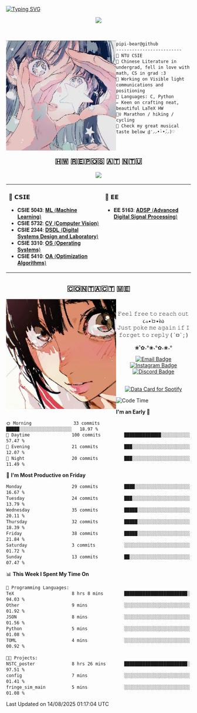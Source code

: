 [![Typing SVG](https://readme-typing-svg.demolab.com?font=Cutive+Mono&pause=1000&color=efadc9&center=true&vCenter=true&width=450&lines=Pipi's+page+<3)](https://git.io/typing-svg)

<!---
Show profile views
-->
<p align="center">
  <img src="https://komarev.com/ghpvc/?username=pipi-bear&color=ffd3d9&style=for-the-badge">
</p> <br>

<p>
<img align="left" src="assets/profile_pic.jpg" width="300" /> 

```
pipi-bear@github
-------------------------
🏫 NTU CSIE
📜 Chinese Literature in undergrad, fell in love with math, CS in grad :3
🌱 Working on Visible light communications and positioning
💫 Languages: C, Python 
✏️ Keen on crafting neat, beautiful LaTeX HW
🏃‍♀️ Marathon / hiking / cycling
🎵 Check my great musical taste below ჱ̒⸝⸝•̀֊•́⸝⸝)♡
```
</p>

<br>

<!---
Show GitHub Activities

[![pipi-bear's github activity graph](https://github-readme-activity-graph.vercel.app/graph?username=pipi-bear&bg_color=f9d9dd&color=fffcfd&point=f5c0c7&line=fef8f9)](https://github.com/pipi-bear/github-readme-activity-graph)
-->


<!---
Show spotify stats
<div align="center">
  <a href="https://data-card-for-spotify.herokuapp.com/card?user_id=x66jcxe031a67t6po1av5fi9x">
  <img 
    src="https://data-card-for-spotify.herokuapp.com/api/card?user_id=x66jcxe031a67t6po1av5fi9x&hide_title=1&hide_recents=1" 
    alt="Data Card for Spotify"
    width="350"
    >
  </a>
</div>
-->

<h2 align="center"> 🇭‌🇼‌ 🇷‌🇪‌🇵‌🇴‌🇸‌ 🇦‌🇹‌ 🇳‌🇹‌🇺‌ </h2>
<p align="center">
  <img src="assets/repos_preview_cropped.gif" style="max-width: 100%;">
</p>
<table>
  <tr>
    <!-- CSIE -->
    <td valign="top">
      <h3>📘 𝗖𝗦𝗜𝗘</h3>
      <ul>
        <!-- Using bold-2 font on instafonts-->
        <li>𝐂𝐒𝐈𝐄 𝟓𝟎𝟒𝟑: <a href="https://github.com/pipi-bear/NTU-ML-2024">𝐌𝐋 (𝐌𝐚𝐜𝐡𝐢𝐧𝐞 𝐋𝐞𝐚𝐫𝐧𝐢𝐧𝐠)</a></li>
        <li>𝐂𝐒𝐈𝐄 𝟓𝟕𝟑𝟐: <a href="https://github.com/pipi-bear/NTU-CV-2024">𝐂𝐕 (𝐂𝐨𝐦𝐩𝐮𝐭𝐞𝐫 𝐕𝐢𝐬𝐢𝐨𝐧)</a></li>
        <li>𝐂𝐒𝐈𝐄 𝟐𝟑𝟒𝟒: <a href="https://github.com/pipi-bear/NTU-DSDL-2025">𝐃𝐒𝐃𝐋 (𝐃𝐢𝐠𝐢𝐭𝐚𝐥 𝐒𝐲𝐬𝐭𝐞𝐦𝐬 𝐃𝐞𝐬𝐢𝐠𝐧 𝐚𝐧𝐝 𝐋𝐚𝐛𝐨𝐫𝐚𝐭𝐨𝐫𝐲)</a></li>
        <li>𝐂𝐒𝐈𝐄 𝟑𝟑𝟏𝟎: <a href="https://github.com/pipi-bear/NTU-OS-2025">𝐎𝐒 (𝐎𝐩𝐞𝐫𝐚𝐭𝐢𝐧𝐠 𝐒𝐲𝐬𝐭𝐞𝐦𝐬)</a></li>
        <li>𝐂𝐒𝐈𝐄 𝟓𝟒𝟏𝟎: <a href="https://github.com/pipi-bear/NTU-OA-2025">𝐎𝐀 (𝐎𝐩𝐭𝐢𝐦𝐢𝐳𝐚𝐭𝐢𝐨𝐧 𝐀𝐥𝐠𝐨𝐫𝐢𝐭𝐡𝐦𝐬)</a></li> </ul>
    </td>
    <!-- EE -->
    <td valign="top">
      <h3>📗 𝗘𝗘</h3>
      <ul>
        <li>𝐄𝐄 𝟓𝟏𝟔𝟑: <a href="https://github.com/pipi-bear/NTU-ADSP-2025">𝐀𝐃𝐒𝐏 (𝐀𝐝𝐯𝐚𝐧𝐜𝐞𝐝 𝐃𝐢𝐠𝐢𝐭𝐚𝐥 𝐒𝐢𝐠𝐧𝐚𝐥 𝐏𝐫𝐨𝐜𝐞𝐬𝐬𝐢𝐧𝐠)</a></li>
      </ul>
    </td>
  </tr>
</table>



<h2 align="center"> 🇨‌🇴‌🇳‌🇹‌🇦‌🇨‌🇹‌ 🇲‌🇪‌ </h2>
<div align="center">
  <img src="assets/contact_pic.jpg" 
    align="left" 
    width = 300px 
    height = auto>
</div>
<br>

<p align="center">
  𝙵𝚎𝚎𝚕 𝚏𝚛𝚎𝚎 𝚝𝚘 𝚛𝚎𝚊𝚌𝚑 𝚘𝚞𝚝 ૮๑•̀ㅁ•́ฅა
  <br>
  𝙹𝚞𝚜𝚝 𝚙𝚘𝚔𝚎 𝚖𝚎 𝚊𝚐𝚊𝚒𝚗 𝚒𝚏 𝙸 𝚏𝚘𝚛𝚐𝚎𝚝 𝚝𝚘 𝚛𝚎𝚙𝚕𝚢 ( ´ㅁ` ; )
  <br>
  <br>
  ❀˚✿˖°❀˖°✿˖❀˖°
  <br>
</p>

<p align="center">
<a href="mailto:asymptote069@gmail.com">
  <img src="https://img.shields.io/badge/asymptote069-white?style=for-the-badge&logo=gmail&logoColor=%23EA4335&logoSize=auto&labelColor=f9e0ea" alt="Email Badge"/>
</a>
<a href="https://instagram.com/pipi._.bear" target="_blank">
  <img src="https://img.shields.io/badge/%20pipi.__.bear-white?style=for-the-badge&logo=instagram&logoColor=%23FF0069&logoSize=auto&labelColor=f9e0ea" alt="Instagram Badge"/>
</a>
<a href="https://discord.com/users/488404373903245313" target="_blank">
  <img src="https://img.shields.io/badge/pipibear-white?style=for-the-badge&logo=discord&logoColor=5865F2&logoSize=auto&labelColor=f9e0ea" alt="Discord Badge"/>
</a>
</p>
</div>
<br>

<!---
Show spotify stats
-->
<div align="center">
  <a href="https://data-card-for-spotify.herokuapp.com/card?user_id=x66jcxe031a67t6po1av5fi9x">
  <img 
    src="https://data-card-for-spotify.herokuapp.com/api/card?user_id=x66jcxe031a67t6po1av5fi9x&hide_title=1&hide_recents=1" 
    alt="Data Card for Spotify"
    width="320"
    >
  </a>
</div>

<!---
Generate top languages, for more info, see:
https://github.com/anuraghazra/github-readme-stats
-->
<!-- <p align="center">
  <a href="https://github.com/anuraghazra/github-readme-stats">
    <img src="https://github-readme-stats.vercel.app/api/top-langs/?username=pipi-bear&layout=compact" alt="Top Langs" />
  </a>
</p> -->

<!---
waka-readme-stats
https://github.com/anmol098/waka-readme-stats

for configuration, set .github/workflows/waka-readme.yml
-->

<!---
Generate waka stats
-->
<!--START_SECTION:waka-->
![Code Time](http://img.shields.io/badge/Code%20Time-46%20hrs%2020%20mins-blue)

**I'm an Early 🐤** 

```text
🌞 Morning                33 commits          █████░░░░░░░░░░░░░░░░░░░░   18.97 % 
🌆 Daytime                100 commits         ██████████████░░░░░░░░░░░   57.47 % 
🌃 Evening                21 commits          ███░░░░░░░░░░░░░░░░░░░░░░   12.07 % 
🌙 Night                  20 commits          ███░░░░░░░░░░░░░░░░░░░░░░   11.49 % 
```
📅 **I'm Most Productive on Friday** 

```text
Monday                   29 commits          ████░░░░░░░░░░░░░░░░░░░░░   16.67 % 
Tuesday                  24 commits          ███░░░░░░░░░░░░░░░░░░░░░░   13.79 % 
Wednesday                35 commits          █████░░░░░░░░░░░░░░░░░░░░   20.11 % 
Thursday                 32 commits          █████░░░░░░░░░░░░░░░░░░░░   18.39 % 
Friday                   38 commits          █████░░░░░░░░░░░░░░░░░░░░   21.84 % 
Saturday                 3 commits           ░░░░░░░░░░░░░░░░░░░░░░░░░   01.72 % 
Sunday                   13 commits          ██░░░░░░░░░░░░░░░░░░░░░░░   07.47 % 
```


📊 **This Week I Spent My Time On** 

```text
💬 Programming Languages: 
TeX                      8 hrs 8 mins        ████████████████████████░   94.03 % 
Other                    9 mins              ░░░░░░░░░░░░░░░░░░░░░░░░░   01.92 % 
JSON                     8 mins              ░░░░░░░░░░░░░░░░░░░░░░░░░   01.56 % 
Python                   5 mins              ░░░░░░░░░░░░░░░░░░░░░░░░░   01.08 % 
TOML                     4 mins              ░░░░░░░░░░░░░░░░░░░░░░░░░   00.92 % 

🐱‍💻 Projects: 
NSTC_poster              8 hrs 26 mins       ████████████████████████░   97.51 % 
config                   7 mins              ░░░░░░░░░░░░░░░░░░░░░░░░░   01.41 % 
fringe_sim_main          5 mins              ░░░░░░░░░░░░░░░░░░░░░░░░░   01.08 % 
```


 Last Updated on 14/08/2025 01:17:04 UTC
<!--END_SECTION:waka-->
